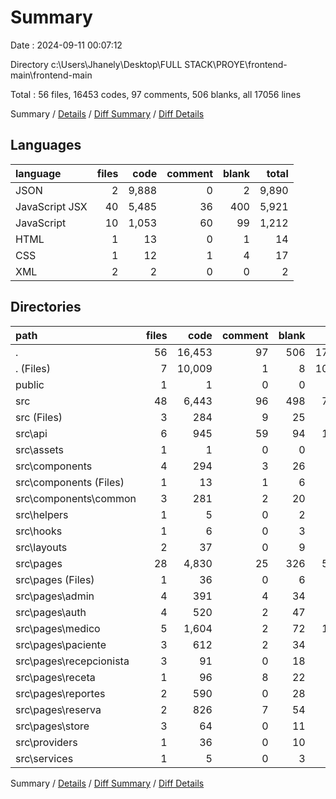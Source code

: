 # Summary

Date : 2024-09-11 00:07:12

Directory c:\\Users\\Jhanely\\Desktop\\FULL STACK\\PROYE\\frontend-main\\frontend-main

Total : 56 files,  16453 codes, 97 comments, 506 blanks, all 17056 lines

Summary / [Details](details.md) / [Diff Summary](diff.md) / [Diff Details](diff-details.md)

## Languages
| language | files | code | comment | blank | total |
| :--- | ---: | ---: | ---: | ---: | ---: |
| JSON | 2 | 9,888 | 0 | 2 | 9,890 |
| JavaScript JSX | 40 | 5,485 | 36 | 400 | 5,921 |
| JavaScript | 10 | 1,053 | 60 | 99 | 1,212 |
| HTML | 1 | 13 | 0 | 1 | 14 |
| CSS | 1 | 12 | 1 | 4 | 17 |
| XML | 2 | 2 | 0 | 0 | 2 |

## Directories
| path | files | code | comment | blank | total |
| :--- | ---: | ---: | ---: | ---: | ---: |
| . | 56 | 16,453 | 97 | 506 | 17,056 |
| . (Files) | 7 | 10,009 | 1 | 8 | 10,018 |
| public | 1 | 1 | 0 | 0 | 1 |
| src | 48 | 6,443 | 96 | 498 | 7,037 |
| src (Files) | 3 | 284 | 9 | 25 | 318 |
| src\\api | 6 | 945 | 59 | 94 | 1,098 |
| src\\assets | 1 | 1 | 0 | 0 | 1 |
| src\\components | 4 | 294 | 3 | 26 | 323 |
| src\\components (Files) | 1 | 13 | 1 | 6 | 20 |
| src\\components\\common | 3 | 281 | 2 | 20 | 303 |
| src\\helpers | 1 | 5 | 0 | 2 | 7 |
| src\\hooks | 1 | 6 | 0 | 3 | 9 |
| src\\layouts | 2 | 37 | 0 | 9 | 46 |
| src\\pages | 28 | 4,830 | 25 | 326 | 5,181 |
| src\\pages (Files) | 1 | 36 | 0 | 6 | 42 |
| src\\pages\\admin | 4 | 391 | 4 | 34 | 429 |
| src\\pages\\auth | 4 | 520 | 2 | 47 | 569 |
| src\\pages\\medico | 5 | 1,604 | 2 | 72 | 1,678 |
| src\\pages\\paciente | 3 | 612 | 2 | 34 | 648 |
| src\\pages\\recepcionista | 3 | 91 | 0 | 18 | 109 |
| src\\pages\\receta | 1 | 96 | 8 | 22 | 126 |
| src\\pages\\reportes | 2 | 590 | 0 | 28 | 618 |
| src\\pages\\reserva | 2 | 826 | 7 | 54 | 887 |
| src\\pages\\store | 3 | 64 | 0 | 11 | 75 |
| src\\providers | 1 | 36 | 0 | 10 | 46 |
| src\\services | 1 | 5 | 0 | 3 | 8 |

Summary / [Details](details.md) / [Diff Summary](diff.md) / [Diff Details](diff-details.md)